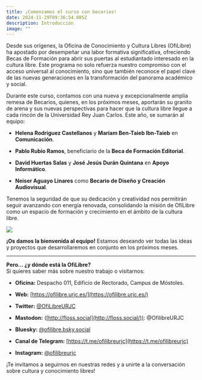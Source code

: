 ```yaml
---
title: ¡Comenzamos el curso con becarios!
date: 2024-11-29T09:36:54.085Z
description: Introducción
image: ""
---
```

Desde sus orígenes, la Oficina de Conocimiento y Cultura Libres (OfiLibre) ha apostado por desempeñar una labor formativa significativa, ofreciendo Becas de Formación para abrir sus puertas al estudiantado interesado en la cultura libre. Este programa no solo refuerza nuestro compromiso con el acceso universal al conocimiento, sino que también reconoce el papel clave de las nuevas generaciones en la transformación del panorama académico y social.  


Durante este curso, contamos con una nueva y excepcionalmente amplia remesa de Becarios, quienes, en los próximos meses, aportarán su granito de arena y sus nuevas perspectivas para hacer que la cultura libre llegue a cada rincón de la Universidad Rey Juan Carlos. Este año, se sumarán al equipo:  


*   **Helena Rodríguez Castellanos** y **Mariam Ben-Taieb Ibn-Taieb** en **Comunicación**.
*   **Pablo Rubio Ramos**, beneficiario de la **Beca de Formación Editorial**.  
    
*   **David Huertas Salas** y **José Jesús Durán Quintana** en **Apoyo Informático**.  
    
*   **Neiser Aguayo Linares** como **Becario de Diseño y Creación Audiovisual**.  
    

Tenemos la seguridad de que su dedicación y creatividad nos permitirán seguir avanzando con energía renovada, consolidando la misión de OfiLibre como un espacio de formación y crecimiento en el ámbito de la cultura libre.


![](imagen-del-meme-im-just-a-chill-guy.jpg)

**¡Os damos la bienvenida al equipo!** Estamos deseando ver todas las ideas y proyectos que desarrollaremos en conjunto en los próximos meses.  

* * *

**Pero… ¿y dónde está la OfiLibre?**  
Si quieres saber más sobre nuestro trabajo o visitarnos:  

*   **Oficina:** Despacho 011, Edificio de Rectorado, Campus de Móstoles.  
    
*   **Web:** [https://ofilibre.urjc.es/](https://ofilibre.urjc.es/)  
    
*   **Twitter:** [@OfiLibreURJC](https://x.com/OfiLibreURJC)  
    
*   **Mastodon:** ([http://floss.social](http://floss.social/)): @OfilibreURJC  
    
*   **Bluesky:** [@ofilibre.bsky.social](https://bsky.app/profile/ofilibre.bsky.social)  
    
*   **Canal de Telegram:** [https://t.me/ofilibreurjc](https://t.me/ofilibreurjc)  
    
*   **Instagram:** [@ofilibreurjc](https://www.instagram.com/ofilibreurjc/)  
    

¡Te invitamos a seguirnos en nuestras redes y a unirte a la conversación sobre cultura y conocimiento libres!